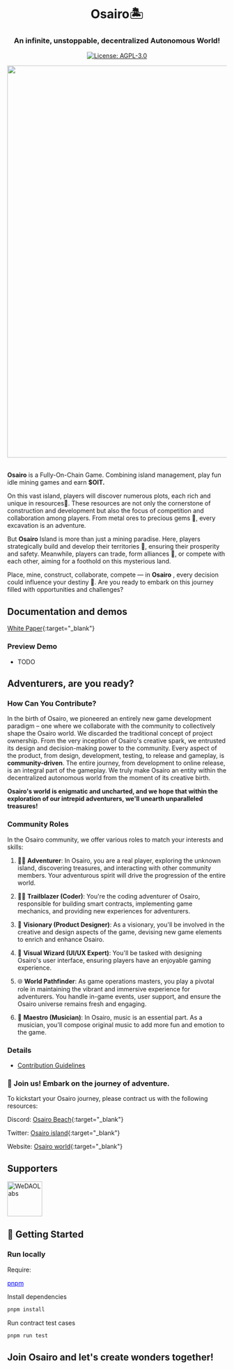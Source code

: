 <div align="center">
<h1>Osairo🏝️</h1>
<h3>An infinite, unstoppable, decentralized Autonomous  World!</h3>
<p align="center">
    <a href="./LICENSE" target="_blank">
        <img alt="License: AGPL-3.0" src="https://img.shields.io/badge/License-AGPL_3.0-green.svg">
    </a>
</p>
<img src="https://land.osairo.xyz/image/https%3A%2F%2Fprod-files-secure.s3.us-west-2.amazonaws.com%2Ff33ed8ee-c478-451e-9496-b831828ef16d%2F2e94f6bb-6fb5-470c-89f6-72e433b22b0a%2Funnamed.webp?table=block&id=3ed91616-9c56-4b97-826f-1c10e83598e2&spaceId=f33ed8ee-c478-451e-9496-b831828ef16d&width=2000&userId=&cache=v2" width="900">
</div>
<br/>

**Osairo** is a Fully-On-Chain Game. Combining island management, play fun idle mining games and earn **$OIT.**

On this vast island, players will discover numerous plots, each rich and unique in resources🌟. These resources are not only the cornerstone of construction and development but also the focus of competition and collaboration among players. From metal ores to precious gems 💎, every excavation is an adventure.

But **Osairo** Island is more than just a mining paradise. Here, players strategically build and develop their territories 🏰, ensuring their prosperity and safety. Meanwhile, players can trade, form alliances 👥, or compete with each other, aiming for a foothold on this mysterious land.

Place, mine, construct, collaborate, compete — in **Osairo** , every decision could influence your destiny 🌠. Are you ready to embark on this journey filled with opportunities and challenges?

## Documentation and demos

[White Paper](https://land.osairo.xyz/ba99e5663e1347eda42d630419974ad5?v=138b191ccdd74e59aba8a653ba3dbd0e){:target="_blank"}

### Preview Demo

- TODO

## Adventurers, are you ready?

### How Can You Contribute?

In the birth of Osairo, we pioneered an entirely new game development paradigm – one where we collaborate with the community to collectively shape the Osairo world. We discarded the traditional concept of project ownership. From the very inception of Osairo's creative spark, we entrusted its design and decision-making power to the community. Every aspect of the product, from design, development, testing, to release and gameplay, is **community-driven**. The entire journey, from development to online release, is an integral part of the gameplay. We truly make Osairo an entity within the decentralized autonomous world from the moment of its creative birth.

**Osairo's world is enigmatic and uncharted, and we hope that within the exploration of our intrepid adventurers, we'll unearth unparalleled treasures!**

### Community Roles

In the Osairo community, we offer various roles to match your interests and skills:

1. 🧑‍💻 **Adventurer**: In Osairo, you are a real player, exploring the unknown island, discovering treasures, and interacting with other community members. Your adventurous spirit will drive the progression of the entire world.

2. 👨‍💼 **Trailblazer (Coder)**: You're the coding adventurer of Osairo, responsible for building smart contracts, implementing game mechanics, and providing new experiences for adventurers.

3. 📝 **Visionary (Product Designer)**: As a visionary, you'll be involved in the creative and design aspects of the game, devising new game elements to enrich and enhance Osairo.

4. 🎨 **Visual Wizard (UI/UX Expert)**: You'll be tasked with designing Osairo's user interface, ensuring players have an enjoyable gaming experience.

5. 🌐 **World Pathfinder**: As game operations masters, you play a pivotal role in maintaining the vibrant and immersive experience for adventurers. You handle in-game events, user support, and ensure the Osairo universe remains fresh and engaging.

6. 🎵 **Maestro (Musician)**: In Osairo, music is an essential part. As a musician, you'll compose original music to add more fun and emotion to the game.

### Details

- [Contribution Guidelines](./CONTRIBUTING.md)

### 🌟 Join us! Embark on the journey of adventure.

To kickstart your Osairo journey, please contract us with the following resources:

Discord: [ Osairo Beach](https://discord.gg/ExzBwU3hTz){:target="_blank"}

Twitter: [   Osairo island](https://twitter.com/osairoisland){:target="_blank"}

Website: [Osairo world](https://land.osairo.xyz){:target="_blank"}

## Supporters

<picture>
  <a target="_blank" href="https://twitter.com/WeDAO_Labs"><img alt="WeDAOLabs" src="https://app.happiairdrop.xyz/wedao_logo.png" width="auto" height="80"></a>
</picture>

## 🚀 Getting Started

### Run locally

Require:

<a href="https://pnpm.io/" target="_blank" style="color: blue;">pnpm</a>

Install dependencies

```bash
pnpm install
```

Run contract test cases

```bash
pnpm run test
```

<h2>Join Osairo and let's create wonders together!</h2>

